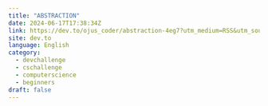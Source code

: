 ```yaml
---
title: "ABSTRACTION"
date: 2024-06-17T17:38:34Z
link: https://dev.to/ojus_coder/abstraction-4eg7?utm_medium=RSS&utm_source=news.12bit.vn
site: dev.to
language: English
category:
  - devchallenge
  - cschallenge
  - computerscience
  - beginners
draft: false
---
```

